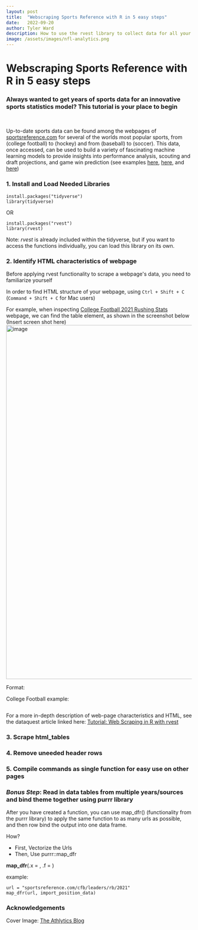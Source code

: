 ```yaml
---
layout: post
title:  "Webscraping Sports Reference with R in 5 easy steps"
date:   2022-09-20
author: Tyler Ward
description: How to use the rvest library to collect data for all your favorite sports
image: /assets/images/nfl-analytics.png
---
```


# Webscraping Sports Reference with R in 5 easy steps
### Always wanted to get years of sports data for an innovative sports statistics model? This tutorial is your place to begin 

<br>

Up-to-date sports data can be found among the webpages of [sportsreference.com](https://www.sports-reference.com/) for several of the worlds most popular sports, from (college football) to (hockey) and from (baseball) to (soccer). This data, once accessed, can be used to build a variety of fascinating machine learning models to provide insights into performance analysis, scouting and draft projections, and game win prediction (see examples [here](http://vision.lmi.link/docs/janezp/Pers-ereview2000.pdf), [here](https://github.com/runstats21/rb-draft-model), and [here](https://github.com/gschwaeb/NHL_Game_Prediction))


### 1. Install and Load Needed Libraries

```
install.packages("tidyverse")
library(tidyverse)
```

OR

```
install.packages("rvest")
library(rvest)
```

Note: *rvest* is already included within the tidyverse, but if you want to access the functions individually, you can load this library on its own.



### 2. Identify HTML characteristics of webpage

Before applying rvest functionality to scrape a webpage's data, you need to familiarize yourself

In order to find HTML structure of your webpage, using `Ctrl + Shift + C` (`Command + Shift + C` for Mac users)

For example, when inspecting [College Football 2021 Rushing Stats](https://www.sports-reference.com/cfb/years/2021-rushing.html) webpage, we can find the table element, as shown in the screenshot below
(Insert screen shot here)
<img width="958" alt="image" src="https://user-images.githubusercontent.com/112500643/192651156-2932aa55-6304-4144-9d85-d93ae84c8434.png">


Format:


College Football example:
```

```


For a more in-depth description of web-page characteristics and HTML, see the dataquest article linked here: [Tutorial: Web Scraping in R with rvest](https://www.dataquest.io/blog/web-scraping-in-r-rvest/)


### 3. Scrape html_tables 


### 4. Remove uneeded header rows


### 5. Compile commands as single function for easy use on other pages


### *Bonus Step*: Read in data tables from multiple years/sources and bind theme together using purrr library

After you have created a function, you can use map_dfr() (functionality from the purrr library) to apply the same function to as many urls as possible, and then row bind the output into one data frame.
 
How?
* First, Vectorize the Urls
* Then, Use purrr::map_dfr

**map_dfr**(.x = <vector of urls>, .f = <function name>)

example:
```
url = "sportsreference.com/cfb/leaders/rb/2021"
map_dfr(url, import_position_data)
```

### **Acknowledgements**
Cover Image: [The Athlytics Blog](https://412sportsanalytics.wordpress.com/2016/11/21/is-nfl-catching-up-with-analytics/)

 
